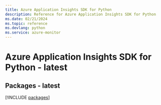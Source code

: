 ```yaml
---
title: Azure Application Insights SDK for Python
description: Reference for Azure Application Insights SDK for Python
ms.date: 02/21/2024
ms.topic: reference
ms.devlang: python
ms.service: azure-monitor
---
```

# Azure Application Insights SDK for Python - latest
## Packages - latest
[!INCLUDE [packages](application-insights-index.md)]